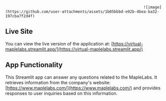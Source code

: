 
                                                                 ![image](https://github.com/user-attachments/assets/1b05bbbd-e92b-4bea-ba32-197cba7f2d4f)

## Live Site

You can view the live version of the application at: [https://virtual-maplelabs.streamlit.app/](https://virtual-maplelabs.streamlit.app/)

## App Functionality

This Streamlit app can answer any questions related to the MapleLabs. It retrieves information from the company's website: [https://www.maplelabs.com/](https://www.maplelabs.com/) and provides responses to user inquiries based on this information.


